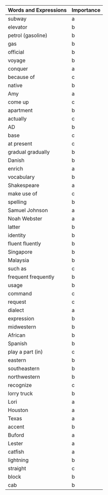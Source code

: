 
Words and Expressions | Importance
--- | ---
subway | a
elevator | b
petrol (gasoline) | b
gas | b
official | b
voyage | b
conquer | a
because of | c
native | b
Amy | a
come up | c
apartment | b
actually | c
AD | b
base | c
at present | c
gradual gradually | b
Danish | b
enrich | a
vocabulary | b
Shakespeare | a
make use of | c
spelling | b
Samuel Johnson | a
Noah Webster | a
latter | b
identity | b
fluent fluently | b
Singapore | b
Malaysia | b
such as | c
frequent frequently | b
usage | b
command | c
request | c
dialect | a
expression | b
midwestern | b
African | b
Spanish | b
play a part (in) | c
eastern | b
southeastern | b
northwestern | b
recognize | c
lorry truck | b
Lori | a
Houston | a
Texas | a
accent | b
Buford | a
Lester | a
catfish | a
lightning | b
straight | c
block | b
cab | b